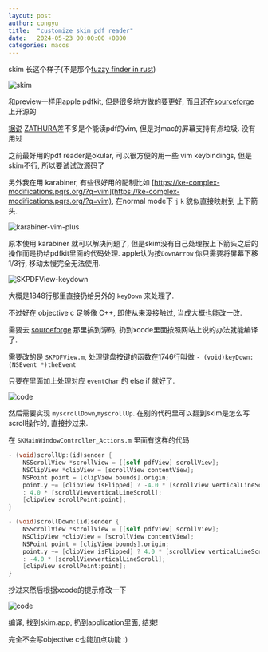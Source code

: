 ```yaml
---
layout: post
author: congyu
title:  "customize skim pdf reader"
date:   2024-05-23 00:00:00 +0800
categories: macos
---
```


skim 长这个样子(不是那个[fuzzy finder in rust](https://github.com/lotabout/skim))

![skim]({{url}}/assets/image/skim/skim.png)

和preview一样用apple pdfkit, 但是很多地方做的要更好, 而且还在[sourceforge](https://sourceforge.net/p/skim-app/code/HEAD/tree/)上开源的

[据说](https://www.reddit.com/r/vim/comments/3prfd0/pdf_reader_with_vim_keybindings_for_mac_osx/) [ZATHURA](https://pwmt.org/projects/zathura/)差不多是个能读pdf的vim, 但是对mac的屏幕支持有点垃圾. 没有用过

之前最好用的pdf reader是okular, 可以很方便的用一些 vim keybindings, 但是skim不行, 所以要试试改源码了

另外我在用 karabiner, 有些很好用的配制比如 [https://ke-complex-modifications.pqrs.org/?q=vim](https://ke-complex-modifications.pqrs.org/?q=vim), 在normal mode下 `j` `k` 貌似直接映射到 上下箭头. 

![karabiner-vim-plus]({{url}}/assets/image/skim/karabiner.png)

原本使用 karabiner 就可以解决问题了, 但是skim没有自己处理按上下箭头之后的操作而是扔给pdfkit里面的代码处理. apple认为按`DownArrow` 你只需要将屏幕下移1/3行, 移动太慢完全无法使用.

![SKPDFView-keydown]({{url}}/assets/image/skim/skpdfview.png)

大概是1848行那里直接扔给另外的 `keyDown` 来处理了.

不过好在 objective c 足够像 C++, 即使从来没接触过, 当成大概也能改一改.

需要去 [sourceforge](https://sourceforge.net/p/skim-app/code/HEAD/tree/) 那里搞到源码, 扔到xcode里面按照网站上说的办法就能编译了.

需要改的是 `SKPDFView.m`, 处理键盘按键的函数在1746行叫做 `- (void)keyDown:(NSEvent *)theEvent`

只要在里面加上处理对应 `eventChar` 的 else if 就好了.

![code]({{url}}/assets/image/skim/vim.png)

然后需要实现 `myscrollDown`,`myscrollUp`. 在别的代码里可以翻到skim是怎么写scroll操作的, 直接抄过来.

在 `SKMainWindowController_Actions.m` 里面有这样的代码

```objective-c
- (void)scrollUp:(id)sender {
    NSScrollView *scrollView = [[self pdfView] scrollView];
    NSClipView *clipView = [scrollView contentView];
    NSPoint point = [clipView bounds].origin;
    point.y += [clipView isFlipped] ? -4.0 * [scrollView verticalLineScroll] 
    : 4.0 * [scrollViewverticalLineScroll];
    [clipView scrollPoint:point];
}

- (void)scrollDown:(id)sender {
    NSScrollView *scrollView = [[self pdfView] scrollView];
    NSClipView *clipView = [scrollView contentView];
    NSPoint point = [clipView bounds].origin;
    point.y += [clipView isFlipped] ? 4.0 * [scrollView verticalLineScroll] 
    : -4.0 * [scrollViewverticalLineScroll];
    [clipView scrollPoint:point];
}
```

抄过来然后根据xcode的提示修改一下

![code]({{url}}/assets/image/skim/myscroll.png)

编译, 找到skim.app, 扔到application里面, 结束!

完全不会写objective c也能加点功能 :)